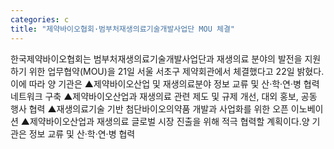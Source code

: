 ```yaml
---
categories: c
title: "제약바이오협회·범부처재생의료기술개발사업단 MOU 체결"
---
```

한국제약바이오협회는 범부처재생의료기술개발사업단과 재생의료 분야의 발전을 지원하기 위한 업무협약(MOU)을 21일 서울 서초구 제약회관에서 체결했다고 22일 밝혔다.이에 따라 양 기관은 ▲제약바이오산업 및 재생의료분야 정보 교류 및 산·학·연·병 협력 네트워크 구축 ▲제약바이오산업과 재생의료 관련 제도 및 규제 개선, 대외 홍보, 공동 행사 협력 ▲재생의료기술 기반 첨단바이오의약품 개발과 사업화를 위한 오픈 이노베이션 ▲제약바이오산업과 재생의료 글로벌 시장 진출을 위해 적극 협력할 계획이다.양 기관은 정보 교류 및 산·학·연·병 협력